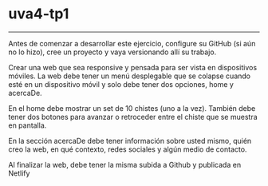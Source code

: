 # uva4-tp1

---
Antes de comenzar a desarrollar este ejercicio, configure su GitHub (si aún no lo hizo), cree un proyecto y vaya versionando allí su trabajo.  

Crear una web que sea responsive y pensada para ser vista en dispositivos móviles. La web debe tener un menú desplegable que se colapse cuando esté en un dispositivo móvil y solo debe tener dos opciones, home y acercaDe.   

En el home debe mostrar un set de 10 chistes (uno a la vez). También debe tener dos botones para avanzar o retroceder entre el chiste que se muestra en pantalla.   

En la sección acercaDe debe tener información sobre usted mismo, quién creo la web, en qué contexto, redes sociales y algún medio de contacto.   

Al finalizar la web, debe tener la misma subida a Github y publicada en Netlify
